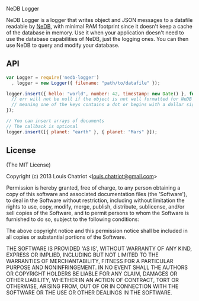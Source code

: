 NeDB Logger

NeDB Logger is a logger that writes object and JSON messages to a datafile readable by <a href="https://github.com/louischatriot/nedb" target="_blank">NeDB</a>, with minimal RAM footprint since it doesn't keep a cache of the database in memory. Use it when your application doesn't need to use the database capabilities of NeDB, just the logging ones. You can then use NeDB to query and modify your database.


## API
```javascript
var Logger = require('nedb-logger')
  , logger = new Logger({ filename: "path/to/datafile" });

logger.insert({ hello: "world", number: 42, timestamp: new Date() }, function (err) {
  // err will not be null if the object is not well formatted for NeDB
  // meaning one of the keys contains a dot or begins with a dollar sign
});

// You can insert arrays of documents
// The callback is optional
logger.insert([{ planet: "earth" }, { planet: "Mars" }]);

```


## License 

(The MIT License)

Copyright (c) 2013 Louis Chatriot &lt;louis.chatriot@gmail.com&gt;

Permission is hereby granted, free of charge, to any person obtaining
a copy of this software and associated documentation files (the
'Software'), to deal in the Software without restriction, including
without limitation the rights to use, copy, modify, merge, publish,
distribute, sublicense, and/or sell copies of the Software, and to
permit persons to whom the Software is furnished to do so, subject to
the following conditions:

The above copyright notice and this permission notice shall be
included in all copies or substantial portions of the Software.

THE SOFTWARE IS PROVIDED 'AS IS', WITHOUT WARRANTY OF ANY KIND,
EXPRESS OR IMPLIED, INCLUDING BUT NOT LIMITED TO THE WARRANTIES OF
MERCHANTABILITY, FITNESS FOR A PARTICULAR PURPOSE AND NONINFRINGEMENT.
IN NO EVENT SHALL THE AUTHORS OR COPYRIGHT HOLDERS BE LIABLE FOR ANY
CLAIM, DAMAGES OR OTHER LIABILITY, WHETHER IN AN ACTION OF CONTRACT,
TORT OR OTHERWISE, ARISING FROM, OUT OF OR IN CONNECTION WITH THE
SOFTWARE OR THE USE OR OTHER DEALINGS IN THE SOFTWARE.
